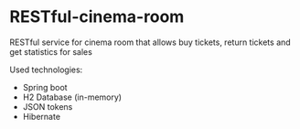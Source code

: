# RESTful-cinema-room
RESTful service for cinema room that allows buy tickets, return tickets and get statistics for sales

Used technologies:
  - Spring boot
  - H2 Database (in-memory)
  - JSON tokens
  - Hibernate
